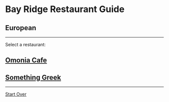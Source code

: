 # Bay Ridge Restaurant Guide
## European
---
Select a restaurant:
## [Omonia Cafe](http://omoniacafe.com/)
## [Something Greek](https://www.somethingreekonline.com/)
---
[Start Over](../home.md)